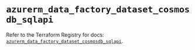 # `azurerm_data_factory_dataset_cosmosdb_sqlapi`

Refer to the Terraform Registry for docs: [`azurerm_data_factory_dataset_cosmosdb_sqlapi`](https://registry.terraform.io/providers/hashicorp/azurerm/4.21.0/docs/resources/data_factory_dataset_cosmosdb_sqlapi).

